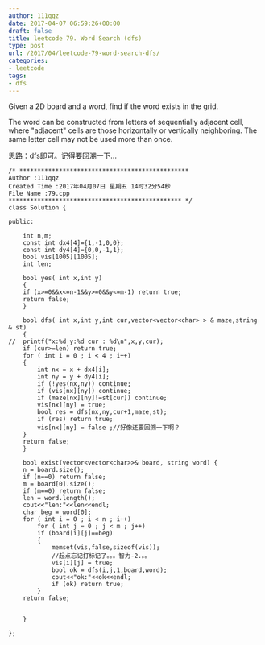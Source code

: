 ```yaml
---
author: 111qqz
date: 2017-04-07 06:59:26+00:00
draft: false
title: leetcode 79. Word Search (dfs)
type: post
url: /2017/04/leetcode-79-word-search-dfs/
categories:
- leetcode
tags:
- dfs
---
```


Given a 2D board and a word, find if the word exists in the grid.

The word can be constructed from letters of sequentially adjacent cell, where "adjacent" cells are those horizontally or vertically neighboring. The same letter cell may not be used more than once.

思路：dfs即可。记得要回溯一下...

    
    /* ***********************************************
    Author :111qqz
    Created Time :2017年04月07日 星期五 14时32分54秒
    File Name :79.cpp
    ************************************************ */
    class Solution {
    
    public:
    
        int n,m;
        const int dx4[4]={1,-1,0,0};
        const int dy4[4]={0,0,-1,1};
        bool vis[1005][1005];
        int len;
        
        bool yes( int x,int y)
        {
    	if (x>=0&&x<=n-1&&y>=0&&y<=m-1) return true;
    	return false;
        }
    
        bool dfs( int x,int y,int cur,vector<vector<char> > & maze,string & st)
        {
    //	printf("x:%d y:%d cur : %d\n",x,y,cur);
    	if (cur>=len) return true;
    	for ( int i = 0 ; i < 4 ; i++)
    	{
    	    int nx = x + dx4[i];
    	    int ny = y + dy4[i];
    	    if (!yes(nx,ny)) continue;
    	    if (vis[nx][ny]) continue;
    	    if (maze[nx][ny]!=st[cur]) continue;
    	    vis[nx][ny] = true;
    	    bool res = dfs(nx,ny,cur+1,maze,st);
    	    if (res) return true;
    	    vis[nx][ny] = false ;//好像还要回溯一下啊？
    	}
    	return false;
        }
    
        bool exist(vector<vector<char>>& board, string word) {
    	n = board.size();
    	if (n==0) return false;
    	m = board[0].size();
    	if (m==0) return false;
    	len = word.length();
    	cout<<"len:"<<len<<endl;
    	char beg = word[0];
    	for ( int i = 0 ; i < n ; i++)
    	    for ( int j = 0 ; j < m ; j++)
    		if (board[i][j]==beg)
    		{
    		    memset(vis,false,sizeof(vis));
    		    //起点忘记打标记了。。。智力-2.。。
    		    vis[i][j] = true;
    		    bool ok = dfs(i,j,1,board,word);
    		    cout<<"ok:"<<ok<<endl;
    		    if (ok) return true;
    		}
    	return false;
            
    
        }
    
    };
    



